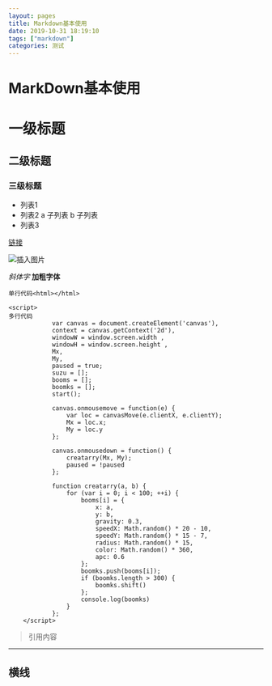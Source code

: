 ```yaml
---
layout: pages
title: Markdown基本使用
date: 2019-10-31 18:19:10
tags: ["markdown"]
categories: 测试
---
```

# MarkDown基本使用
# 一级标题
## 二级标题
### 三级标题
- 列表1
- 列表2
 a 子列表
 b 子列表
- 列表3
<!-- more -->
[链接](http://www.abtjlwxj.club/tscommunity/)

  ![插入图片](http://img3.cache.netease.com/photo/0001/2010-03-01/60M9HDLL00AQ0001.JPG)
  
*斜体字*
**加粗字体**

`单行代码<html></html>`

```
<script>
多行代码
            var canvas = document.createElement('canvas'),
            context = canvas.getContext('2d'),
            windowW = window.screen.width ,
            windowH = window.screen.height ,
            Mx,
            My,
            paused = true;
            suzu = [];
            booms = [];
            boomks = [];
            start();

            canvas.onmousemove = function(e) {
                var loc = canvasMove(e.clientX, e.clientY);
                Mx = loc.x;
                My = loc.y
            };

            canvas.onmousedown = function() {
                creatarry(Mx, My);
                paused = !paused
            };

            function creatarry(a, b) {
                for (var i = 0; i < 100; ++i) {
                    booms[i] = {
                        x: a,
                        y: b,
                        gravity: 0.3,
                        speedX: Math.random() * 20 - 10,
                        speedY: Math.random() * 15 - 7,
                        radius: Math.random() * 15,
                        color: Math.random() * 360,
                        apc: 0.6
                    };
                    boomks.push(booms[i]);
                    if (boomks.length > 300) {
                        boomks.shift()
                    };
                    console.log(boomks)
                }
            };
	</script>
```

> 引用内容
---
横线
---